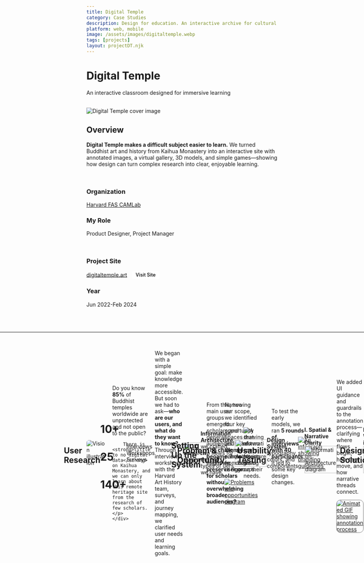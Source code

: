 ```yaml
---
title: Digital Temple
category: Case Studies
description: Design for education. An interactive archive for cultural heritage site.
platform: web, mobile
image: /assets/images/digitaltemple.webp
tags: [projects]
layout: projectDT.njk
---
```


# Digital Temple

An interactive classroom designed for immersive learning

<br>

<div class="fullwidth-image-container">
  <img src="/assets/images/DTCover.webp" alt="Digital Temple cover image">
</div>

## Overview

**Digital Temple makes a difficult subject easier to learn.** We turned Buddhist art and history from Kaihua Monastery into an interactive site with annotated images, a virtual gallery, 3D models, and simple games—showing how design can turn complex research into clear, enjoyable learning.

<br>

<div class="layout-twocolumn">
    <div class="column-left">
        <h3>Organization</h3>
        <p><a href="https://camlab.fas.harvard.edu/project/digital-temple/">Harvard FAS CAMLab</a></p>
    </div>
    <div class="column-right">
        <h3>My Role</h3>
        <p>Product Designer, Project Manager</p>
    </div>
</div>
<br>
<div class="layout-twocolumn">
    <div class="column-left">
        <h3>Project Site</h3>
        <p>
            <a href="https://www.digitaltemple.art">digitaltemple.art</a>
            <a href="https://www.digitaltemple.art" 
               style="display: inline-block; margin-left: 0.7em; padding: 0.2em 0.8em; font-size: 0.9em; background: #fff; color: #000; border-radius: 4px; text-decoration: none; font-weight: 500; border: none; transition: background 0.2s;"
               onmouseover="this.style.background='#7e7e7e';"
               onmouseout="this.style.background='#fff';"
               target="_blank" rel="noopener">Visit Site</a>
        </p>
    </div>
    <div class="column-right">
        <h3>Year</h3>
        <p>Jun 2022-Feb 2024</p>
    </div>
</div>

<br>

<hr style="border: none; border-top: 0.7px solid #fff; width: 100vw; margin-left: calc(-50vw + 50%); margin-top: 2rem; margin-bottom: 2rem;">

<div class="layout-threecolumn" style="display: flex; align-items: center;">
    <div class="column-left">
        <img src="/assets/images/context.png" alt="Vision illustration" style="max-width: 75%; border-radius: 6px;">
    </div>
    <div class="column-right">
        <p>Do you know <strong>85%</strong> of Buddhist temples worldwide are unprotected and not open to the public? 
        
        There is <strong>little to no digital data</strong> on Kaihua Monastery, and we can only learn about this remote heritage site from the research of few scholars.</p>
    </div>
</div>

<hr style="border: none; border-top: 0.7px solid #fff; width: 100vw; margin-left: calc(-50vw + 50%); margin-top: 2rem; margin-bottom: 2rem;">
<br>

<!-- <div class="dark-blue-section">
    <br><br>
    <div class="plain">
        <h2>Design Challenge</h2><br>
        <h3>How might we make medieval Buhddist art more accessible and engaging for a global audience through digital experiences?</h3>
    </div>
    <br><br>
</div>
<br> -->

## User Research 


<div class="layout-threecolumn-2">
    <div><h1>10+</div>
    <div><h1>25</div>
    <div><h1>140+</div>
</div>
<div class="layout-threecolumn-2">
    <div>Interviews</div>
    <div>Workshops</div>
    <div>Surveys</div>
</div>
<br><br>

We began with a simple goal: make knowledge more accessible. But soon we had to ask—**who are our users, and what do they want to know?** Through interviews, workshops with the Harvard Art History team, surveys, and journey mapping, we clarified user needs and learning goals.

<br><br>
<a href="/assets/images/UXresearch.png" target="_blank" onclick="event.preventDefault(); enlargeImage(this);">
    <img src="/assets/images/UXresearch.png" alt="UX research diagram" style="width:100%; max-width:900px; display:block; margin:auto; border-radius: 0">
</a>
<br><br>

From this, two main user groups emerged: scholars and general audiences. **The challenge became: how might we preserve rigor for scholars without overwhelming broader audiences?**

<img src="/assets/images/convo.png" alt="A drawing of two users having dialog on their needs.">

<hr style="border: none; border-top: 0.7px solid #fff; width: 100vw; margin-left: calc(-50vw + 50%); margin-top: 2rem; margin-bottom: 2rem;">
<br>

## Problem & Opportunity

Narrowing our scope, we identified four key opportunity spaces that addresses the painpoints from both user groups.
<br><br>
<a href="/assets/images/problems.png" target="_blank" onclick="event.preventDefault(); enlargeImage(this);">
  <img src="/assets/images/problems.png" alt="Problems and opportunities diagram" style="display: block; margin: 0 auto; max-width: 100%; cursor: zoom-in;">
</a>
<script>
function enlargeImage(link) {
  // If popup already exists, remove it
  const existing = document.getElementById('popup-image-modal');
  if (existing) {
    existing.remove();
    document.body.style.overflow = '';
    return;
  }
  // Create overlay
  const overlay = document.createElement('div');
  overlay.id = 'popup-image-modal';
  overlay.style.position = 'fixed';
  overlay.style.top = 0;
  overlay.style.left = 0;
  overlay.style.width = '100vw';
  overlay.style.height = '100vh';
  overlay.style.background = 'rgba(0,0,0,0.85)';
  overlay.style.display = 'flex';
  overlay.style.alignItems = 'center';
  overlay.style.justifyContent = 'center';
  overlay.style.zIndex = 9999;
  overlay.style.cursor = 'zoom-out';

  // Create enlarged image
  const img = document.createElement('img');
  img.src = link.href;
  img.alt = link.querySelector('img').alt;
  img.style.maxWidth = '90vw';
  img.style.maxHeight = '90vh';
  img.style.boxShadow = '0 4px 32px rgba(0,0,0,0.5)';
  img.style.borderRadius = '6px';

  overlay.appendChild(img);

  // Click overlay to close
  overlay.onclick = function() {
    overlay.remove();
    document.body.style.overflow = '';
  };

  document.body.appendChild(overlay);
  document.body.style.overflow = 'hidden';
}
</script>

<br><br>
<hr style="border: none; border-top: 0.7px solid #fff; width: 100vw; margin-left: calc(-50vw + 50%); margin-top: 2rem; margin-bottom: 2rem;">
<br>


## Setting Up the System

**Information Architecture**: we crafted two flows for the two types of uers we have.

<a href="/assets/images/InfoArchitecture.png" target="_blank" onclick="event.preventDefault(); enlargeImage(this);">
    <img src="/assets/images/InfoArchitecture.png" alt="Information Architecture diagram" style="width:100%; max-width:900px; display:block; margin:auto;">
</a>
<br>

**Design System**: typography, colors, and components

<a href="/assets/images/design system.png" target="_blank" onclick="event.preventDefault(); enlargeImage(this);">
    <img src="/assets/images/design system.png" alt="An infograph showing branding guidelines">
</a>

<br>

<hr style="border: none; border-top: 0.7px solid #fff; width: 100vw; margin-left: calc(-50vw + 50%); margin-top: 2rem; margin-bottom: 2rem;">

<br>

## Usability Testing

To test the early models, we ran **5 rounds of interviews with 40 participants**. It led to some key design changes.
<br><br><br>

**I. Spatial & Narrative Clarity**
<br>
<a href="/assets/images/DTtest1.png" target="_blank" onclick="event.preventDefault(); enlargeImage(this);">
    <img src="/assets/images/DTtest1.png" alt="Information Architecture diagram" style="width:100%; max-width:900px; display:block; margin:auto;">
</a>
<br>
<div class="layout-threecolumn">
    <div class="column-left">
        <p>We added UI guidance and guardrails to the annotation process—clarifying where flows begin, how they move, and how narrative threads connect.</p>
    </div>
    <div class="column-right">
     <a href="/assets/images/Annotation.gif" target="_blank" onclick="event.preventDefault(); enlargeImage(this);">
    <img src="/assets/images/Annotation.gif" alt="Animated GIF showing annotation process" style="width: auto; display: block; margin: 0; border-radius: 10px; outline: 1px solid #818181;"></a>
    </div>
</div>
<br><br><br>

**II. Wayfinding in 3D**
<br>
<a href="/assets/images/DTtest4.png" target="_blank" onclick="event.preventDefault(); enlargeImage(this);">
    <img src="/assets/images/DTtest4.png" alt="Information Architecture diagram" style="width:100%; max-width:900px; display:block; margin:auto;">
</a>
<br>
<div class="layout-threecolumn">
    <div class="column-left">
        <p>We improved accessibility by addressing slow-network issues (when 3D models fail to load), added wayfinding tools to help users orient themselves, and introduced more intuitive interactions.</p>
    </div>
    <div class="column-right">
     <a href="/assets/images/optical.gif" target="_blank" onclick="event.preventDefault(); enlargeImage(this);">
    <img src="/assets/images/optical.gif" alt="Animated GIF showing annotation process" style="width: auto; display: block; margin: 0; border-radius: 10px; outline: 1px solid #818181;">
    </a>
    </div>
</div>
<br><br><br><br>

<hr style="border: none; border-top: 0.7px solid #fff; width: 100vw; margin-left: calc(-50vw + 50%); margin-top: 2rem; margin-bottom: 2rem;">

<br>

<!-- ## Design Principles

<div class="layout-fourcolumn">
    <div><strong>Immersive Experience</strong></div>
    <div><strong>Data Visualization</strong></div>
    <div><strong>Sensory Engagement</strong></div>
    <div><strong>Gamified Learning</strong></div>
</div>
<div class="layout-fourcolumn">
    <div>Satisfaction</div>
    <div>Views</div>
    <div>Likes on Instagram</div>
    <div>New Collaborations</div>
</div>
<br><br><br>
<div style="overflow-x: auto; white-space: nowrap; padding-bottom: 1rem; margin-bottom: 2rem;">
    <img src="/assets/images/dt_thumb1.jpg" alt="Digital Temple Screenshot 1" style="height: 100px; margin-right: 12px; border-radius: 4px; display: inline-block;">
    <img src="/assets/images/dt_thumb2.jpg" alt="Digital Temple Screenshot 2" style="height: 100px; margin-right: 12px; border-radius: 4px; display: inline-block;">
    <img src="/assets/images/dt_thumb3.jpg" alt="Digital Temple Screenshot 3" style="height: 100px; margin-right: 12px; border-radius: 4px; display: inline-block;">
    <img src="/assets/images/dt_thumb4.jpg" alt="Digital Temple Screenshot 4" style="height: 100px; margin-right: 12px; border-radius: 4px; display: inline-block;">
    <img src="/assets/images/dt_thumb5.jpg" alt="Digital Temple Screenshot 5" style="height: 100px; margin-right: 12px; border-radius: 4px; display: inline-block;">
</div>


<hr style="border: none; border-top: 0.7px solid #fff; width: 100vw; margin-left: calc(-50vw + 50%); margin-top: 2rem; margin-bottom: 2rem;">

<br> -->

## Design Solutions

<br>

**I. Spatial and Informational All-in-One Interface**
<br>

Researchers no longer need to jump between platforms to access different data. We consolidated research, spatial information, and multimedia into one interface.

<br>
<video autoplay loop muted playsinline style="margin: auto; width: 100%; height: auto; display: block; border-radius: 10px; outline: 1px solid #818181;"><source src="/assets/images/landscape.mp4" type="video/mp4"></video>
<br><br>
<video autoplay loop muted playsinline style="margin: auto; width: 100%; height: auto; display: block; border-radius: 10px; outline: 1px solid #818181;"><source src="/assets/images/temporalstructure.mp4" type="video/mp4"></video>
<!-- 
<div class="layout-twocolumn">
    <div class="column-left">
        <video autoplay loop muted playsinline style="margin: auto; width: 100%; height: auto; display: block;"><source src="/assets/images/landscape.mp4" type="video/mp4"></video>
    </div>
    <div class="column-right">
        <video autoplay loop muted playsinline style="margin: auto; width: 100%; height: auto; display: block;"><source src="/assets/images/temporalstructure.mp4" type="video/mp4"></video>
    </div>
</div> -->
<br><br><br>

**II. The Best Way to Learn**
<br>

We broke down complex mural narratives into **smaller modules** and learning games. Testing showed students gained better understanding of the storyline and **performed better on image–text matching tests**.
<br><br>

<img src="/assets/images/Annotation.gif" alt="Animated demonstration of interactive annotation feature." style="width: 100%; border-radius: 4px; border-radius: 10px; outline: 1px solid #818181;">
<br><br>
<img src="/assets/images/game.gif" alt="Animated demonstration of interactive annotation feature." style="width: 100%; border-radius: 4px; border-radius: 10px; outline: 1px solid #818181;">

<!-- <div class="layout-twocolumn">
    <div class="column-left">
        <img src="/assets/images/Annotation.gif" alt="Animated demonstration of interactive annotation feature." style="width: 100%; border-radius: 4px;">
    </div>
    <div class="column-right">
        <img src="/assets/images/game.gif" alt="Animated demonstration of interactive annotation feature." style="width: 100%; border-radius: 4px;">
    </div>
</div> -->

<br><br>

**III. Designed for Scholarship and Beyond**
<br>

We created a consolidated archive of high-resolution mural snippets, categorized and labeled so scholars and students can **easily cite specific scenes** and reference them in their research.

<br>

<img src="/assets/images/archive.gif" alt="Animated demonstration of interactive annotation feature." style="width: 100%; border-radius: 4px; border-radius: 10px; outline: 1px solid #818181;">
<br><br><br>

<hr style="border: none; border-top: 0.7px solid #fff; width: 100vw; margin-left: calc(-50vw + 50%); margin-top: 2rem; margin-bottom: 2rem;">
<br>

## Museum Exhibitions & VR

Alongside the digital platform, we curated physical exhibitions at Harvard and museums across Asia, featuring art installations, immersive theater, and academic events. 
<br><br>
<div class="layout-twocolumn">
    <div class="column-left">
        <img src="/assets/images/Installation2.webp" style="text-align: center" alt="Installation shot of Digital Temple at the exhibition space CAMLab Cave, Cambridge, 2023">
    </div>
    <div class="column-right">
        <img src="/assets/images/dt_installation.png" style="text-align: center" alt="Installation shot of Digital Temple at the exhibition space CAMLab Cave, Cambridge, 2023">
    </div>
</div>
<br><br>

We also created a complementary VR experience, allowing users to explore the temple in 360° on tablets or through VR headsets.

<div class="layout-gallery">
    <div style="position: relative; padding: 56.25% 0 0 0;">
        <iframe src="https://player.vimeo.com/video/967074183?autoplay=1&loop=1&muted=1&controls=1" style="position: absolute; top: 0; left: 0; width: 100%; height: 100%;" frameborder="0" allow="fullscreen; picture-in-picture" allowfullscreen></iframe>
    </div>
</div>

<br>

<hr style="border: none; border-top: 0.7px solid #fff; width: 100vw; margin-left: calc(-50vw + 50%); margin-top: 2rem; margin-bottom: 2rem;">

<br>

## Impact

<div class="layout-threecolumn-2">
    <!-- <div><h1>+90%</h1></div> -->
    <div><h1>1.1 M</h1></div>
    <div><h1>1535</h1></div>
    <div><h1>4+</h1></div>
</div>
<div class="layout-threecolumn-2">
    <!-- <div>Satisfaction</div> -->
    <div>Views</div>
    <div>Likes on Instagram</div>
    <div>New Collaborations</div>
</div>
<br><br>
<div class="layout-twocolumn">
    <div class="column-left">
        <img src="/assets/images/impact.png" alt="Vision illustration" style=" max-width: 90%; border-radius: 2px;">
    </div>
    <div class="column-right">
        <p>After launch, user interviews showed that <strong>90% of participants gained new knowledge</strong> about Buddhist art through Digital Temple.
        
        On Instagram, the project reached <strong>1M+ views</strong>, earned 1,500+ comments, and led to <strong>collaboration inquiries</strong> from 4+ research institutions and art organizations.
        
        Engagement continues to grow steadily.</p>
    </div>
</div>
<br>
<!-- <hr style="border: none; border-top: 0.7px solid #fff; width: 100vw; margin-left: calc(-50vw + 50%); margin-top: 2rem; margin-bottom: 2rem;"> -->

<!-- ## Reflections

Aside from much rumination over content, I was also interested in exploring those 4 topics through this project:

**Visual design with and through creative technology** <br>
As a small media lab, we try to connect creative tech with academic research as well as public interest. Visual design is the bridge that connects them.

**Making complexities simple**<br>
Academic researches are layered and labyrinthian, yet we realize graphics are usually very upfront. How does the latter convey the former?

**Multidisciplinary collaboration, done remotely** <br>
How do you talk to, make request from, and send assets to developers, architects, scholars, visual artists, writers, and those who come in to play test?

**Managing is a maker's skill** <br>
Alongside of designing, I also acted as the project manger. It felt very different to be in a managing role. -->
